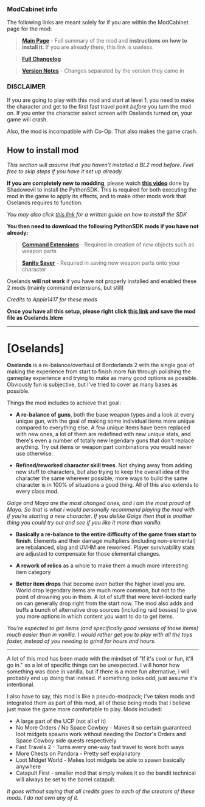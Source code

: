 ### ModCabinet info

The following links are meant solely for if you are within the ModCabinet page for the mod:

> **[Main Page](https://github.com/BLCM/BLCMods/tree/master/Borderlands%202%20mods/osetor74/Oselands)** - Full summary of the mod and **instructions on how to install it**. If you are already there, this link is useless.

> **[Full Changelog](https://github.com/BLCM/BLCMods/blob/master/Borderlands%202%20mods/osetor74/Oselands/OselandsChangelog.md)**

> **[Version Notes](https://github.com/BLCM/BLCMods/blob/master/Borderlands%202%20mods/osetor74/Oselands/OselandsVersionNotes.md)** - Changes separated by the version they came in


### DISCLAIMER

If you are going to play with this mod and start at level 1, you need to make the character and get to the first fast travel point *before* you turn the mod on. If you enter the character select screen with Oselands turned on, your game will crash.

Also, the mod is incompatible with Co-Op. That also makes the game crash.




## How to install mod

*This section will assume that you haven't installed a BL2 mod before. Feel free to skip steps if you have it set up already*

**If you are completely new to modding**, please watch **[this video](https://www.youtube.com/watch?v=75NJ0G1sXmM)** done by Shadowevil to install the PythonSDK. This is required for both executing the mod in the game to apply its effects, and to make other mods work that Oselands requires to function.

*You may also click [this link](https://bl-sdk.github.io/) for a written guide on how to install the SDK*

**You then need to download the following PythonSDK mods if you have not already:**

> **[Command Extensions](https://bl-sdk.github.io/mods/CommandExtensions/)** - Required in creation of new objects such as weapon parts

> **[Sanity Saver](https://bl-sdk.github.io/mods/SanitySaver/)** - Required in saving new weapon parts onto your character

Oselands **will not work** if you have not properly installed and enabled these 2 mods (mainly command extensions, but still)

*Credits to Apple1417 for these mods*


**Once you have all this setup, please right click [this link](https://raw.githubusercontent.com/BLCM/BLCMods/master/Borderlands%202%20mods/osetor74/Oselands/Oselands.blcm) and save the mod file as Oselands.blcm**


---

# [Oselands]


**Oselands** is a re-balance/overhaul of Borderlands 2 with the single goal of making the experience from start to finish more fun through polishing the gameplay experience and trying to make as many good options as possible. Obviously fun is subjective, but I've tried to cover as many bases as possible.



Things the mod includes to achieve that goal:


   - **A re-balance of guns**, both the base weapon types and a look at every unique gun, with the goal of making some individual items more unique compared to everything else. A few unique items have been replaced with new ones, a lot of them are redefined with new unique stats, and there's even a number of totally new legendary guns that don't replace anything. Try out items or weapon part combinations you would never use otherwise.


   - **Refined/reworked character skill trees**. Not shying away from adding new stuff to characters, but also trying to keep the overall idea of the character the same wherever possible; more ways to build the same character is in 100% of situations a good thing. All of this also extends to every class mod.

*Gaige and Maya are the most changed ones, and i am the most proud of Maya. So that is what i would personally recommend playing the mod with if you're starting a new character. If you dislike Gaige then that is another thing you could try out and see if you like it more than vanilla.*


   - **Basically a re-balance to the entire difficulty of the game from start to finish**. Elements and their damage multipliers (including non-elemental) are rebalanced, slag and UVHM are reworked. Player survivability stats are adjusted to compensate for those elemental changes.


   - **A rework of relics** as a whole to make them a much more interesting item category


   - **Better item drops** that become even better the higher level you are. World drop legendary items are much more common,
     but not to the point of drowning you in them. A lot of stuff that were level-locked early on can generally drop right from the start now.
     The mod also adds and buffs a bunch of alternative drop sources (including raid bosses) to give you more options in which content you want to do to get items.

*You're expected to get items (and specifically good versions of those items) much easier than in vanilla. I would rather get you to play with all the toys faster, instead of you needing to grind for hours and hours.*


---

A lot of this mod has been made with the mindset of "If it's cool or fun, it'll go in." so a lot of specific things can be unexpected. I will honor how something was done in vanilla, but if there is a more fun alternative, i will probably end up doing that instead. If something looks odd, just assume it's intentional.



I also have to say, this mod is like a pseudo-modpack; I've taken mods and integrated them as part of this mod, all of these being mods that i believe just make the game more comfortable to play.
Mods included:

  - A large part of the UCP (not all of it)
  - No More Orders / No Space Cowboy - Makes it so certain guaranteed loot midgets spawns work without needing the Doctor's Orders and Space Cowboy side quests respectively
  - Fast Travels 2 - Turns every one-way fast travel to work both ways
  - More Chests on Pandora - Pretty self explanatory
  - Loot Midget World - Makes loot midgets be able to spawn basically anywhere
  - Catapult First - smaller mod that simply makes it so the bandit technical will always be set to the barrel catapult.

*It goes without saying that all credits goes to each of the creators of these mods. I do not own any of it.*
